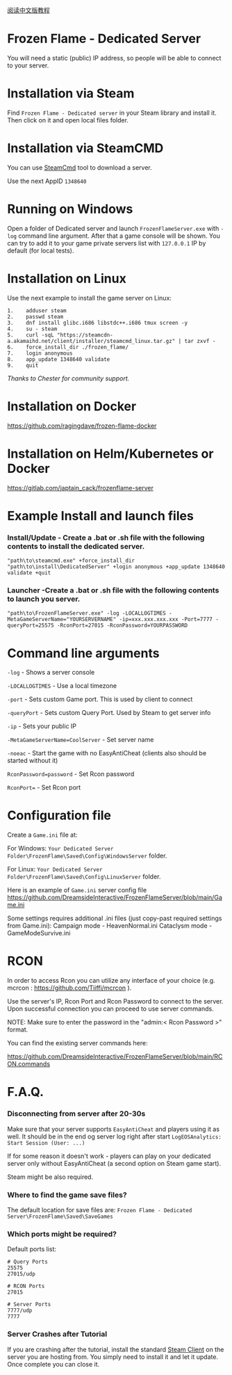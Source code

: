 [阅读中文版教程](./README_CN.md)

# Frozen Flame - Dedicated Server

You will need a static (public) IP address, so people will be able to connect to your server.

#  Installation via Steam

Find `Frozen Flame - Dedicated server` in your Steam library and install it.
Then click on it and open local files folder.

#  Installation via SteamCMD

You can use [SteamCmd](https://developer.valvesoftware.com/wiki/SteamCMD) tool to download a server.

Use the next AppID `1348640`

# Running on Windows

Open a folder of Dedicated server and launch `FrozenFlameServer.exe` with `-log` command line argument. 
After that a game console will be shown. You can try to add it to your game private servers list with `127.0.0.1` IP by default (for local tests).

# Installation on Linux
Use the next example to install the game server on Linux:
```
1.    adduser steam
2.    passwd steam
3.    dnf install glibc.i686 libstdc++.i686 tmux screen -y
4.    su - steam
5.    curl -sqL "https://steamcdn-a.akamaihd.net/client/installer/steamcmd_linux.tar.gz" | tar zxvf -
6.    force_install_dir ./frozen_flame/
7.    login anonymous
8.    app_update 1348640 validate
9.    quit
```
*Thanks to Chester for community support.*

# Installation on Docker
https://github.com/ragingdave/frozen-flame-docker

# Installation on Helm/Kubernetes or Docker
https://gitlab.com/japtain_cack/frozenflame-server

# Example Install and launch files

### Install/Update - Create a .bat  or .sh file with the following contents to install the dedicated server. 

`
"path\to\steamcmd.exe" +force_install_dir "path\to\install\DedicatedServer" +login anonymous +app_update 1348640 validate +quit
`

### Launcher -Create a .bat  or .sh file with the following contents to launch you server. 

`
"path\to\FrozenFlameServer.exe" -log -LOCALLOGTIMES -MetaGameServerName="YOURSERVERNAME" -ip=xxx.xxx.xxx.xxx -Port=7777 -queryPort=25575 -RconPort=27015 -RconPassword=YOURPASSWORD 
`

# Command line arguments

`-log` - Shows a server console

`-LOCALLOGTIMES` - Use a local timezone 

`-port` - Sets custom Game port. This is used by client to connect

`-queryPort` - Sets custom Query Port. Used by Steam to get server info 

`-ip` - Sets your public IP 

`-MetaGameServerName=CoolServer` - Set server name

`-noeac` - Start the game with no EasyAntiCheat (clients also should be started without it)

`RconPassword=password` - Set Rcon password

`RconPort=` - Set Rcon port

# Configuration file
Create a `Game.ini` file at:

For Windows: `Your Dedicated Server Folder\FrozenFlame\Saved\Config\WindowsServer` folder.

For Linux: `Your Dedicated Server Folder\FrozenFlame\Saved\Config\LinuxServer` folder.

Here is an example of `Game.ini` server config file https://github.com/DreamsideInteractive/FrozenFlameServer/blob/main/Game.ini

Some settings requires additional .ini files (just copy-past required settings from Game.ini):
Campaign mode - HeavenNormal.ini
Cataclysm mode - GameModeSurvive.ini

# RCON

In order to access Rcon you can utilize any interface of your choice (e.g. mcrcon : https://github.com/Tiiffi/mcrcon ).

Use the server's IP, Rcon Port and Rcon Password to connect to the server. Upon successful connection you can proceed to use server commands.

NOTE: Make sure to enter the password in the "admin:< Rcon Password >" format.

You can find the existing server commands here:

https://github.com/DreamsideInteractive/FrozenFlameServer/blob/main/RCON.commands

# F.A.Q.

### Disconnecting from server after 20-30s
Make sure that your server supports `EasyAntiCheat` and players using it as well.
It should be in the end og server log right after start `LogEOSAnalytics: Start Session (User: ...)`

If for some reason it doesn't work - players can play on your dedicated server only without EasyAntiCheat (a second option on Steam game start).

Steam might be also required.

### Where to find the game save files?
The default location for save files are:
`Frozen Flame - Dedicated Server\FrozenFlame\Saved\SaveGames`

### Which ports might be required?
Default ports list:
```
# Query Ports
25575
27015/udp

# RCON Ports
27015

# Server Ports
7777/udp
7777
```
### Server Crashes after Tutorial

If you are crashing after the tutorial, install the standard [Steam Client](https://store.steampowered.com/about/) on the server you are hosting from. You simply need to install it and let it update. Once complete you can close it. 

